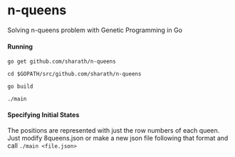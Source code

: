 # n-queens
Solving n-queens problem with Genetic Programming in Go

#### Running
`go get github.com/sharath/n-queens`

`cd $GOPATH/src/github.com/sharath/n-queens`

`go build`

`./main`

#### Specifying Initial States
The positions are represented with just the row numbers of each queen.
Just modify 8queens.json or make a new json file following that format and call
`./main <file.json>`